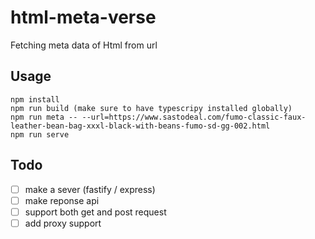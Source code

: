 # html-meta-verse
Fetching meta data of Html from url
## Usage
```
npm install 
npm run build (make sure to have typescripy installed globally)
npm run meta -- --url=https://www.sastodeal.com/fumo-classic-faux-leather-bean-bag-xxxl-black-with-beans-fumo-sd-gg-002.html 
npm run serve 

```

## Todo
- [ ] make a sever (fastify / express)
- [ ] make reponse api
- [ ] support both get and post request
- [ ] add proxy support
